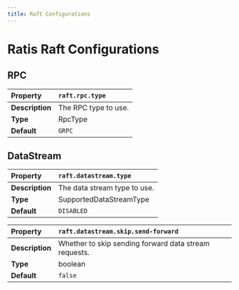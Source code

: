 ```yaml
---
title: Raft Configurations
---
```


# Ratis Raft Configurations

## RPC

| **Property** | `raft.rpc.type` |
|:--- |:--- |
| **Description** | The RPC type to use. |
| **Type** | RpcType |
| **Default** | `GRPC` |

## DataStream

| **Property** | `raft.datastream.type` |
|:--- |:--- |
| **Description** | The data stream type to use. |
| **Type** | SupportedDataStreamType |
| **Default** | `DISABLED` |

| **Property** | `raft.datastream.skip.send-forward` |
|:--- |:--- |
| **Description** | Whether to skip sending forward data stream requests. |
| **Type** | boolean |
| **Default** | `false` |

